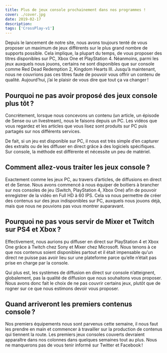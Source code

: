 ```yaml
---
title: Plus de jeux console prochainement dans nos programmes !
cover: ./cover.jpg
date: 2019-02-17
description:
tags: ['CrossPlay-v1']
---
```


Depuis le lancement de notre site, nous avons toujours tenté de vous proposer un maximum de jeux différents sur le plus grand nombre de supports possible. Cela implique, la plupart du temps, de vous proposer des titres disponibles sur PC, Xbox One et PlayStation 4. Néanmoins, parmi les jeux auxquels nous jouons, certains ne sont disponibles que sur console comme Red Dead Redemption 2, Kingdom Hearts III. Jusqu’à maintenant, nous ne couvrions pas ces titres faute de pouvoir vous offrir un contenu de qualité. Aujourd’hui, j’ai le plaisir de vous dire que tout ça va changer !

## Pourquoi ne pas avoir proposé des jeux console plus tôt ?

Concrètement, lorsque nous concevons un contenu (un article, un épisode de Sense ou un livestream), nous le faisons depuis un PC. Les vidéos que vous regardez et les articles que vous lisez sont produits sur PC puis partagés sur nos différents services.

De fait, si un jeu est disponible sur PC, il nous est très simple d’en capturer des extraits ou de les diffuser en direct grâce à des logiciels spécifiques. Sur console, la méthode est différente et nécessite un peu de matériel.

## Comment allez-vous traiter les jeux console ?

Exactement comme les jeux PC, au travers d’articles, de diffusions en direct et de Sense. Nous avons commencé à nous équiper de boitiers à brancher sur nos consoles de jeu (Switch, PlayStation 4, Xbox One) afin de pouvoir enregistrer de la vidéo en Full HD à 60 IPS. Cela va nous permettre de créer des contenus sur des jeux indisponibles sur PC, auxquels nous jouons déjà, mais que nous ne pouvions pas vous montrer auparavant.

## Pourquoi ne pas vous servir de Mixer et Twitch sur PS4 et Xbox ?

Effectivement, nous aurions pu diffuser en direct sur PlayStation 4 et Xbox One grâce à Twitch chez Sony et Mixer chez Microsoft. Nous tenons à ce que nos contenus soient disponibles partout et il était impensable qu’un direct ne puisse pas avoir lieu sur une plateforme parce qu’elle n’était pas prise en charge par la console.

Qui plus est, les systèmes de diffusion en direct sur console n’atteignent, globalement, pas la qualité de diffusion que nous souhaitons vous proposer. Nous avons donc fait le choix de ne pas couvrir certains jeux, plutôt que de rogner sur ce que nous estimons devoir vous proposer.

## Quand arriveront les premiers contenus console ?

Nos premiers équipements nous sont parvenus cette semaine, il nous faut les prendre en main et commencer à travailler sur la production de contenus qui tiennent la route. Les premiers jeux consoles couverts devraient apparaître dans nos colonnes dans quelques semaines tout au plus. Nous ne manquerons pas de vous tenir informé sur Twitter et Facebook !
